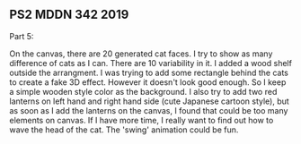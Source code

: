 ## PS2 MDDN 342 2019

Part 5:

On the canvas, there are 20 generated cat faces. I try to show as many difference of cats as I can. There are 10 variability in it. I added a wood shelf outside the arrangment. I was trying to add some rectangle behind the cats to create a fake 3D effect. However it doesn't look good enough. So I keep a simple wooden style color as the background. I also try to add two red lanterns on left hand and right hand side (cute Japanese cartoon style), but as soon as I add the lanterns on the canvas, I found that could be too many elements on canvas. If I have more time, I really want to find out how to wave the head of the cat. The 'swing' animation could be fun.
